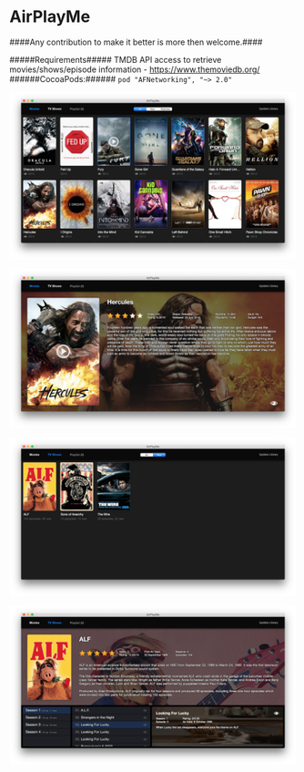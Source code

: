 AirPlayMe
=========

####Any contribution to make it better is more then welcome.####

#####Requirements#####
TMDB API access to retrieve movies/shows/episode information - https://www.themoviedb.org/
######CocoaPods:######
`pod "AFNetworking", "~> 2.0"`

![Movies Catalog](https://raw.githubusercontent.com/ptfly/AirPlayMe/master/screenshots/1.png)

![Movie Details](https://raw.githubusercontent.com/ptfly/AirPlayMe/master/screenshots/2.png)

![TV Shows Catalog](https://raw.githubusercontent.com/ptfly/AirPlayMe/master/screenshots/3.png)

![TV Show Details](https://raw.githubusercontent.com/ptfly/AirPlayMe/master/screenshots/4.png)
